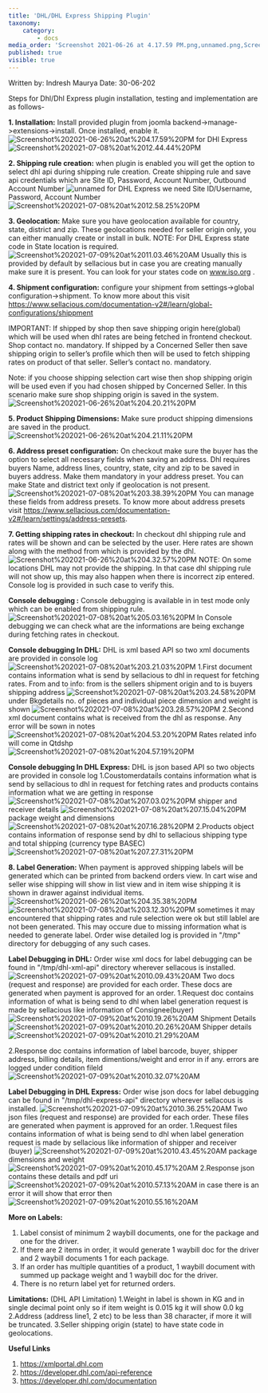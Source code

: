 ```yaml
---
title: 'DHL/DHL Express Shipping Plugin'
taxonomy:
    category:
        - docs
media_order: 'Screenshot 2021-06-26 at 4.17.59 PM.png,unnamed.png,Screenshot 2021-06-26 at 4.20.21 PM.png,Screenshot 2021-06-26 at 4.21.11 PM.png,Screenshot 2021-06-26 at 4.32.57 PM.png,Screenshot 2021-06-26 at 4.35.38 PM.png,Screenshot 2021-07-08 at 12.44.44 PM.png,Screenshot 2021-07-08 at 12.58.25 PM.png,Screenshot 2021-07-08 at 3.12.30 PM.png,Screenshot 2021-07-08 at 3.21.03 PM.png,Screenshot 2021-07-08 at 3.24.58 PM.png,Screenshot 2021-07-08 at 3.28.57 PM.png,Screenshot 2021-07-08 at 3.38.39 PM.png,Screenshot 2021-07-08 at 4.53.20 PM.png,Screenshot 2021-07-08 at 4.57.19 PM.png,Screenshot 2021-07-08 at 5.03.16 PM.png,Screenshot 2021-07-08 at 7.03.02 PM.png,Screenshot 2021-07-08 at 7.15.04 PM.png,Screenshot 2021-07-08 at 7.16.28 PM.png,Screenshot 2021-07-08 at 7.27.31 PM.png,Screenshot 2021-07-09 at 10.09.43 AM.png,Screenshot 2021-07-09 at 10.19.26 AM.png,Screenshot 2021-07-09 at 10.20.26 AM.png,Screenshot 2021-07-09 at 10.21.29 AM.png,Screenshot 2021-07-09 at 10.32.07 AM.png,Screenshot 2021-07-09 at 10.36.25 AM.png,Screenshot 2021-07-09 at 10.45.17 AM.png,Screenshot 2021-07-09 at 10.55.16 AM.png,Screenshot 2021-07-09 at 10.43.45 AM.png,Screenshot 2021-07-09 at 10.57.13 AM.png,Screenshot 2021-07-09 at 11.03.46 AM.png'
published: true
visible: true
---
```


Written by: Indresh Maurya
Date: 30-06-202

Steps for Dhl/Dhl Express plugin installation, testing and implementation are as follows-

**1. Installation:** Install provided plugin from joomla backend->manage->extensions->install. Once installed, enable it.
![Screenshot%202021-06-26%20at%204.17.59%20PM](Screenshot%202021-06-26%20at%204.17.59%20PM.png "Screenshot%202021-06-26%20at%204.17.59%20PM")
for DHl Express
![Screenshot%202021-07-08%20at%2012.44.44%20PM](Screenshot%202021-07-08%20at%2012.44.44%20PM.png "Screenshot%202021-07-08%20at%2012.44.44%20PM")

**2. Shipping rule creation:** when plugin is enabled you will get the option to select dhl api during shipping rule creation. Create shipping rule and save api credentials which are 
Site ID, Password, Account Number, Outbound Account Number
![unnamed](unnamed.png "unnamed")
for DHL Express we need Site ID/Username, Password, Account Number
![Screenshot%202021-07-08%20at%2012.58.25%20PM](Screenshot%202021-07-08%20at%2012.58.25%20PM.png "Screenshot%202021-07-08%20at%2012.58.25%20PM")

**3. Geolocation:** Make sure you have geolocation available for country, state, district and zip. These geolocations needed for seller origin only, you can either manually create or install in bulk.
NOTE: For DHL Express state code in State location is required.
![Screenshot%202021-07-09%20at%2011.03.46%20AM](Screenshot%202021-07-09%20at%2011.03.46%20AM.png "Screenshot%202021-07-09%20at%2011.03.46%20AM")
Usually this is provided by default by sellacious but in case you are creating manually make sure it is present. You can look for your states code on www.iso.org . 

**4. Shipment configuration:** configure your shipment from settings->global configuration->shipment. To know more about this visit https://www.sellacious.com/documentation-v2#/learn/global-configurations/shippment

IMPORTANT: If shipped by shop then save shipping origin here(global) which will be used when dhl rates are being fetched in frontend checkout. Shop contact no. mandatory.
If shipped by a Concerned Seller then save shipping origin to seller’s profile which then will be used to fetch shipping rates on product of that seller. Seller’s contact no. mandatory.

Note: if you choose shipping selection cart wise then shop shipping origin will be used even if you had chosen shipped by Concerned Seller. In this scenario make sure  shop shipping origin is saved in the system.
![Screenshot%202021-06-26%20at%204.20.21%20PM](Screenshot%202021-06-26%20at%204.20.21%20PM.png "Screenshot%202021-06-26%20at%204.20.21%20PM")

**5. Product Shipping Dimensions:** Make sure product shipping dimensions are saved in the product.
![Screenshot%202021-06-26%20at%204.21.11%20PM](Screenshot%202021-06-26%20at%204.21.11%20PM.png "Screenshot%202021-06-26%20at%204.21.11%20PM")

**6. Address preset configuration:** On checkout make sure the buyer has the option to select all necessary fields when saving an address. Dhl requires buyers Name, address lines, country, state, city and zip to be saved in buyers address. Make them mandatory in your address preset. You can make State and district text only if geolocation is not present. 
![Screenshot%202021-07-08%20at%203.38.39%20PM](Screenshot%202021-07-08%20at%203.38.39%20PM.png "Screenshot%202021-07-08%20at%203.38.39%20PM")
You can manage these fields from address presets. To know more about address presets visit https://www.sellacious.com/documentation-v2#/learn/settings/address-presets.

**7. Getting shipping rates in checkout:** In checkout dhl shipping rule and rates will be shown and can be selected by the user. Here rates are shown along with the method from which is provided by the dhl.
![Screenshot%202021-06-26%20at%204.32.57%20PM](Screenshot%202021-06-26%20at%204.32.57%20PM.png "Screenshot%202021-06-26%20at%204.32.57%20PM")
NOTE: On some locations DHL may not provide the shipping. In that case dhl shipping rule will not show up, this may also happen when there is incorrect zip entered. Console log is provided in such case to verify this.

**Console debugging :** Console debugging is  available in in test mode only which can be enabled from shipping rule. 
![Screenshot%202021-07-08%20at%205.03.16%20PM](Screenshot%202021-07-08%20at%205.03.16%20PM.png "Screenshot%202021-07-08%20at%205.03.16%20PM")
In Console debugging we can check what are the informations are being exchange during fetching rates in checkout.

**Console debugging In DHL:**  DHL is xml based API so two xml documents are provided in console log
![Screenshot%202021-07-08%20at%203.21.03%20PM](Screenshot%202021-07-08%20at%203.21.03%20PM.png "Screenshot%202021-07-08%20at%203.21.03%20PM")
1.First document contains information what is send by sellacious to dhl in request for fetching rates.
From and to info: from is the sellers shipment origin and to is buyers shipping address
![Screenshot%202021-07-08%20at%203.24.58%20PM](Screenshot%202021-07-08%20at%203.24.58%20PM.png "Screenshot%202021-07-08%20at%203.24.58%20PM")
under Bkgdetails no. of pieces and individual  piece dimension and weight is shown
![Screenshot%202021-07-08%20at%203.28.57%20PM](Screenshot%202021-07-08%20at%203.28.57%20PM.png "Screenshot%202021-07-08%20at%203.28.57%20PM")
 2.Second xml document contains what is received from the dhl as response.
Any error will be sown in notes 
![Screenshot%202021-07-08%20at%204.53.20%20PM](Screenshot%202021-07-08%20at%204.53.20%20PM.png "Screenshot%202021-07-08%20at%204.53.20%20PM")
Rates related info  will come in Qtdshp
![Screenshot%202021-07-08%20at%204.57.19%20PM](Screenshot%202021-07-08%20at%204.57.19%20PM.png "Screenshot%202021-07-08%20at%204.57.19%20PM") 

**Console debugging In DHL Express:** DHL is json based API so two objects are provided in console log
1.Coustomerdatails contains information what is send by sellacious to dhl in request for fetching rates and products contains information what we are getting in response
![Screenshot%202021-07-08%20at%207.03.02%20PM](Screenshot%202021-07-08%20at%207.03.02%20PM.png "Screenshot%202021-07-08%20at%207.03.02%20PM")
shipper and receiver details
![Screenshot%202021-07-08%20at%207.15.04%20PM](Screenshot%202021-07-08%20at%207.15.04%20PM.png "Screenshot%202021-07-08%20at%207.15.04%20PM")
package weight and dimensions
![Screenshot%202021-07-08%20at%207.16.28%20PM](Screenshot%202021-07-08%20at%207.16.28%20PM.png "Screenshot%202021-07-08%20at%207.16.28%20PM")
 2.Products object contains information of response send by dhl to sellacious
shipping type and total shipping (currency type BASEC)
![Screenshot%202021-07-08%20at%207.27.31%20PM](Screenshot%202021-07-08%20at%207.27.31%20PM.png "Screenshot%202021-07-08%20at%207.27.31%20PM")

**8. Label Generation:** When payment is approved shipping labels will be generated  which can be printed from backend orders view. In cart wise and seller wise shipping will show in list view and in item wise shipping it is shown in drawer against individual items.
![Screenshot%202021-06-26%20at%204.35.38%20PM](Screenshot%202021-06-26%20at%204.35.38%20PM.png "Screenshot%202021-06-26%20at%204.35.38%20PM")
![Screenshot%202021-07-08%20at%203.12.30%20PM](Screenshot%202021-07-08%20at%203.12.30%20PM.png "Screenshot%202021-07-08%20at%203.12.30%20PM")
sometimes it may encountered that shipping rates and rule selection were ok but still lablel are not been generated. This may occure due to missing information what is needed to generate label. Order wise detailed log is provided in "/tmp" directory  for debugging of any such cases.

**Label Debugging in DHL:** Order wise xml docs for label debugging can be found in "/tmp/dhl-xml-api" directory wherever sellacous is installed. 
![Screenshot%202021-07-09%20at%2010.09.43%20AM](Screenshot%202021-07-09%20at%2010.09.43%20AM.png "Screenshot%202021-07-09%20at%2010.09.43%20AM")
Two docs (request and response) are provided for each order. These docs are generated when payment is approved for an order.
1.Request doc contains information of what is being send to dhl when label generation request is made by sellacious
like information of Consignee(buyer)
![Screenshot%202021-07-09%20at%2010.19.26%20AM](Screenshot%202021-07-09%20at%2010.19.26%20AM.png "Screenshot%202021-07-09%20at%2010.19.26%20AM")
Shipment Details
![Screenshot%202021-07-09%20at%2010.20.26%20AM](Screenshot%202021-07-09%20at%2010.20.26%20AM.png "Screenshot%202021-07-09%20at%2010.20.26%20AM")
Shipper details
![Screenshot%202021-07-09%20at%2010.21.29%20AM](Screenshot%202021-07-09%20at%2010.21.29%20AM.png "Screenshot%202021-07-09%20at%2010.21.29%20AM")

2.Response doc contains information of label barcode, buyer, shipper address, billing details, item dimentions/weight and error in if any.
errors are logged under condition fileld 
![Screenshot%202021-07-09%20at%2010.32.07%20AM](Screenshot%202021-07-09%20at%2010.32.07%20AM.png "Screenshot%202021-07-09%20at%2010.32.07%20AM")


**Label Debugging in DHL Express:**  Order wise json docs for label debugging can be found in "/tmp/dhl-express-api" directory wherever sellacous is installed. 
![Screenshot%202021-07-09%20at%2010.36.25%20AM](Screenshot%202021-07-09%20at%2010.36.25%20AM.png "Screenshot%202021-07-09%20at%2010.36.25%20AM")
Two json files (request and response) are provided for each order. These files are generated when payment is approved for an order.
1.Request files contains information of what is being send to dhl when label generation request is made by sellacious
like information of shipper and receiver (buyer)
![Screenshot%202021-07-09%20at%2010.43.45%20AM](Screenshot%202021-07-09%20at%2010.43.45%20AM.png "Screenshot%202021-07-09%20at%2010.43.45%20AM")
package dimensions and  weight
![Screenshot%202021-07-09%20at%2010.45.17%20AM](Screenshot%202021-07-09%20at%2010.45.17%20AM.png "Screenshot%202021-07-09%20at%2010.45.17%20AM")
2.Response json contains these details and pdf uri
![Screenshot%202021-07-09%20at%2010.57.13%20AM](Screenshot%202021-07-09%20at%2010.57.13%20AM.png "Screenshot%202021-07-09%20at%2010.57.13%20AM")
in case there is an error it will show that error then
![Screenshot%202021-07-09%20at%2010.55.16%20AM](Screenshot%202021-07-09%20at%2010.55.16%20AM.png "Screenshot%202021-07-09%20at%2010.55.16%20AM")

**More on Labels:** 
1. Label consist of minimum 2 waybill documents, one for the package and one for the driver.
2. If there are 2 items in order, it would generate 1 waybill doc for the driver and 2 waybill documents 1 for each package.
3. If an order has multiple quantities of a product, 1 waybill document with summed up package weight and 1 waybill doc for the driver.
4. There is no return label yet for returned orders.

**Limitations:**
(DHL API Limitation)
1.Weight in label is shown in KG and in single decimal point only so if item weight is 0.015 kg it will show 0.0 kg
2.Address (address line1, 2 etc) to be less than 38 character, if more it will be truncated. 
3.Seller shipping origin (state) to have state code in geolocations.

**Useful Links**
1. https://xmlportal.dhl.com
2. https://developer.dhl.com/api-reference
3. https://developer.dhl.com/documentation
